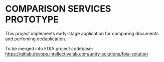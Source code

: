 # COMPARISON SERVICES PROTOTYPE
This project implements early-stage application for comparing documents and perfoming deduplication.

To be merged into FOIA project codebase: https://gitlab.devops.intellectivelab.com/unity-solutions/foia-solution